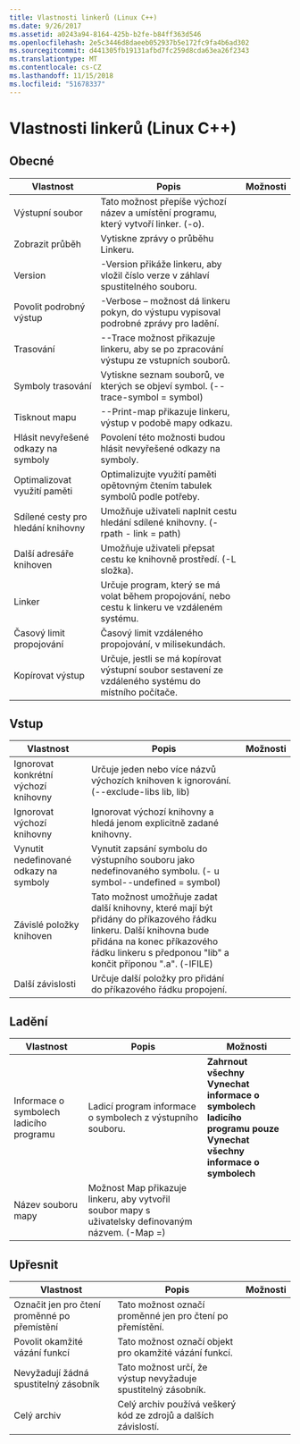 ```yaml
---
title: Vlastnosti linkerů (Linux C++)
ms.date: 9/26/2017
ms.assetid: a0243a94-8164-425b-b2fe-b84ff363d546
ms.openlocfilehash: 2e5c3446d8daeeb052937b5e172fc9fa4b6ad302
ms.sourcegitcommit: d441305fb19131afbd7fc259d8cda63ea26f2343
ms.translationtype: MT
ms.contentlocale: cs-CZ
ms.lasthandoff: 11/15/2018
ms.locfileid: "51678337"
---
```

# <a name="linker-properties-linux-c"></a>Vlastnosti linkerů (Linux C++)

## <a name="general"></a>Obecné

Vlastnost | Popis | Možnosti
--- | ---| ---
Výstupní soubor | Tato možnost přepíše výchozí název a umístění programu, který vytvoří linker. (-o).
Zobrazit průběh | Vytiskne zprávy o průběhu Linkeru.
Version | -Version přikáže linkeru, aby vložil číslo verze v záhlaví spustitelného souboru.
Povolit podrobný výstup | -Verbose – možnost dá linkeru pokyn, do výstupu vypisoval podrobné zprávy pro ladění.
Trasování | --Trace možnost přikazuje linkeru, aby se po zpracování výstupu ze vstupních souborů.
Symboly trasování | Vytiskne seznam souborů, ve kterých se objeví symbol. (--trace-symbol = symbol)
Tisknout mapu | --Print-map přikazuje linkeru, výstup v podobě mapy odkazu.
Hlásit nevyřešené odkazy na symboly | Povolení této možnosti budou hlásit nevyřešené odkazy na symboly.
Optimalizovat využití paměti | Optimalizujte využití paměti opětovným čtením tabulek symbolů podle potřeby.
Sdílené cesty pro hledání knihovny | Umožňuje uživateli naplnit cestu hledání sdílené knihovny. (- rpath - link = path)
Další adresáře knihoven | Umožňuje uživateli přepsat cestu ke knihovně prostředí. (-L složka).
Linker | Určuje program, který se má volat během propojování, nebo cestu k linkeru ve vzdáleném systému.
Časový limit propojování | Časový limit vzdáleného propojování, v milisekundách.
Kopírovat výstup | Určuje, jestli se má kopírovat výstupní soubor sestavení ze vzdáleného systému do místního počítače.

## <a name="input"></a>Vstup

Vlastnost | Popis | Možnosti
--- | ---| ---
Ignorovat konkrétní výchozí knihovny | Určuje jeden nebo více názvů výchozích knihoven k ignorování. (--exclude-libs lib, lib)
Ignorovat výchozí knihovny | Ignorovat výchozí knihovny a hledá jenom explicitně zadané knihovny.
Vynutit nedefinované odkazy na symboly | Vynutit zapsání symbolu do výstupního souboru jako nedefinovaného symbolu. (- u symbol--undefined = symbol)
Závislé položky knihoven | Tato možnost umožňuje zadat další knihovny, které mají být přidány do příkazového řádku linkeru. Další knihovna bude přidána na konec příkazového řádku linkeru s předponou "lib" a končit příponou ".a".  (-lFILE)
Další závislosti | Určuje další položky pro přidání do příkazového řádku propojení.

## <a name="debugging"></a>Ladění

Vlastnost | Popis | Možnosti
--- | ---| ---
Informace o symbolech ladicího programu | Ladicí program informace o symbolech z výstupního souboru. | **Zahrnout všechny**<br>**Vynechat informace o symbolech ladicího programu pouze**<br>**Vynechat všechny informace o symbolech**<br>
Název souboru mapy | Možnost Map přikazuje linkeru, aby vytvořil soubor mapy s uživatelsky definovaným názvem. (-Map =)

## <a name="advanced"></a>Upřesnit

Vlastnost | Popis | Možnosti
--- | ---| ---
Označit jen pro čtení proměnné po přemístění | Tato možnost označí proměnné jen pro čtení po přemístění.
Povolit okamžité vázání funkcí | Tato možnost označí objekt pro okamžité vázání funkcí.
Nevyžadují žádná spustitelný zásobník | Tato možnost určí, že výstup nevyžaduje spustitelný zásobník.
Celý archiv | Celý archiv používá veškerý kód ze zdrojů a dalších závislostí.
